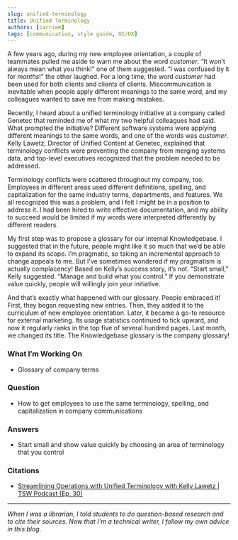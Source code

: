 ```yaml
---
slug: unified-terminology
title: Unified Terminology
authors: [carriem]
tags: [communication, style guide, UI/UX]
---
```

A few years ago, during my new employee orientation, a couple of teammates pulled me aside to warn me about the word *customer*. “It won’t always mean what you think!” one of them suggested. “I was confused by it for *months*!” the other laughed. For a long time, the word *customer* had been used for both clients and clients of clients. Miscommunication is inevitable when people apply different meanings to the same word, and my colleagues wanted to save me from making mistakes.

Recently, I heard about a unified terminology initiative at a company called Genetec that reminded me of what my two helpful colleagues had said. What prompted the initiative? Different software systems were applying different meanings to the same words, and one of the words was *customer*. Kelly Lawetz, Director of Unified Content at Genetec, explained that terminology conflicts were preventing the company from merging systems data, and top-level executives recognized that the problem needed to be addressed.

Terminology conflicts were scattered throughout my company, too. Employees in different areas used different definitions, spelling, and capitalization for the same industry terms, departments, and features. We all recognized this was a problem, and I felt I might be in a position to address it. I had been hired to write effective documentation, and my ability to succeed would be limited if my words were interpreted differently by different readers.

My first step was to propose a glossary for our internal Knowledgebase. I suggested that in the future, people might like it so much that we’d be able to expand its scope. I’m pragmatic, so taking an incremental approach to change appeals to me. But I’ve sometimes wondered if my pragmatism is actually complacency! Based on Kelly’s success story, it’s not. “Start small,” Kelly suggested. “Manage and build what you control.” If you demonstrate value quickly, people will willingly join your initiative.

And that’s exactly what happened with our glossary. People embraced it! First, they began requesting new entries. Then, they added it to the curriculum of new employee orientation. Later, it became a go-to resource for external marketing. Its usage statistics continued to tick upward, and now it regularly ranks in the top five of several hundred pages. Last month, we changed its title. The Knowledgebase glossary is the company glossary!

### What I’m Working On

* Glossary of company terms

### Question

* How to get employees to use the same terminology, spelling, and capitalization in company communications

### Answers

* Start small and show value quickly by choosing an area of terminology that you control

### Citations

* [Streamlining Operations with Unified Terminology with Kelly Lawetz | TSW Podcast (Ep. 30)](https://www.youtube.com/watch?v=7WPEoJyK3DM)

___

*When I was a librarian, I told students to do question-based research and to cite their sources. Now that I'm a technical writer, I follow my own advice in this blog.*

